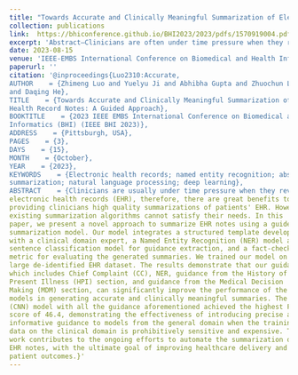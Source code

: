 ```yaml
---
title: "Towards Accurate and Clinically Meaningful Summarization of Electronic Health Record Notes: A Guided Approach"
collection: publications
link:  https://bhiconference.github.io/BHI2023/2023/pdfs/1570919004.pdf
excerpt: 'Abstract—Clinicians are often under time pressure when they review patients’ electronic health records (EHR), therefore, there are great benefits to providing clinicians high-quality summarizations of patients’ EHR. However, existing summarization algorithms fall short in certain key aspects, such as focusing on pertinent information that is clinically significant, and adhering to a structured template that aligns with the formats clinicians are accustomed to. In this paper, we present a novel approach to summarize EHR notes using a guided summarization model. Our model integrates a structured template developed with a clinical domain expert, a Named Entity Recognition (NER) model and sentence classification model for guidance extraction, and a fact-checking metric for evaluating the generated summaries. We trained our model on a large de-identified EHR dataset. The results demonstrate that our guidance, which includes Chief Complaint (CC), NER, guidance from the History of Present Illness (HPI) section, and guidance from the Medical Decision Making (MDM) section, can significantly improve the performance of the models in generating accurate and clinically meaningful summaries. The Gsum (CNN) model with all the guidance aforementioned achieved the highest F1 score of 46.4, demonstrating the effectiveness of introducing precise and in- formative guidance to models from the general domain when the training data on the clinical domain is prohibitively sensitive and expensive. This work contributes to the ongoing efforts to automate the summarization of EHR notes, with the ultimate goal of improving healthcare delivery and patient outcomes.'
date: 2023-08-15
venue: 'IEEE-EMBS International Conference on Biomedical and Health Informatics (BHI’23)'
paperurl: ''
citation: '@inproceedings{Luo2310:Accurate,
AUTHOR    = {Zhimeng Luo and Yuelyu Ji and Abhibha Gupta and Zhuochun Li and Adam Frisch
and Daqing He},
TITLE    = {Towards Accurate and Clinically Meaningful Summarization of Electronic
Health Record Notes: A Guided Approach},
BOOKTITLE    = {2023 IEEE EMBS International Conference on Biomedical and Health
Informatics (BHI) (IEEE BHI 2023)},
ADDRESS    = {Pittsburgh, USA},
PAGES    = {3},
DAYS    = {15},
MONTH    = {October},
YEAR    = {2023},
KEYWORDS    = {Electronic health records; named entity recognition; abstractive
summarization; natural language processing; deep learning},
ABSTRACT    = {Clinicians are usually under time pressure when they review patients'
electronic health records (EHR), therefore, there are great benefits to
providing clinicians high quality summarizations of patients' EHR. However,
existing summarization algorithms cannot satisfy their needs. In this
paper, we present a novel approach to summarize EHR notes using a guided
summarization model. Our model integrates a structured template developed
with a clinical domain expert, a Named Entity Recognition (NER) model and
sentence classification model for guidance extraction, and a fact-checking
metric for evaluating the generated summaries. We trained our model on a
large de-identified EHR dataset. The results demonstrate that our guidance,
which includes Chief Complaint (CC), NER, guidance from the History of
Present Illness (HPI) section, and guidance from the Medical Decision
Making (MDM) section, can significantly improve the performance of the
models in generating accurate and clinically meaningful summaries. The Gsum
(CNN) model with all the guidance aforementioned achieved the highest F1
score of 46.4, demonstrating the effectiveness of introducing precise and
informative guidance to models from the general domain when the training
data on the clinical domain is prohibitively sensitive and expensive. This
work contributes to the ongoing efforts to automate the summarization of
EHR notes, with the ultimate goal of improving healthcare delivery and
patient outcomes.}'
---
```

<!-- This paper is about the number 1. The number 2 is left for future work. -->

<!-- [Download paper here](https://www.nature.com/articles/s41598-022-15341-0) -->

<!-- Recommended citation: Your Name, You. (2009). "Paper Title Number 1." <i>Journal 1</i>. 1(1). -->